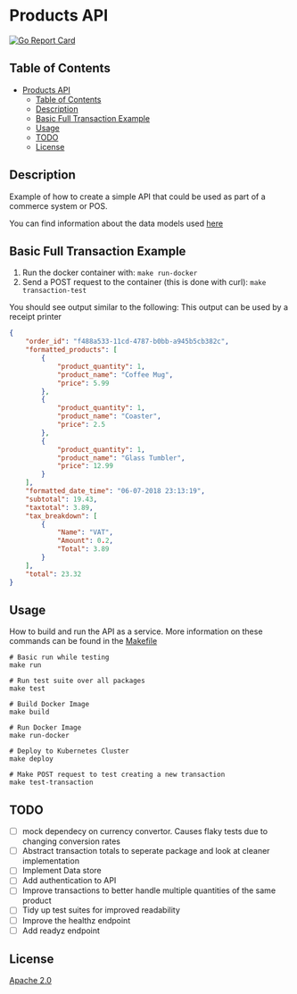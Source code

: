 # Products API
[![Go Report Card](https://goreportcard.com/badge/github.com/DavyJ0nes/products)](https://goreportcard.com/report/github.com/DavyJ0nes/products)

## Table of Contents

- [Products API](#products-api)
    - [Table of Contents](#table-of-contents)
    - [Description](#description)
    - [Basic Full Transaction Example](#basic-full-transaction-example)
    - [Usage](#usage)
    - [TODO](#todo)
    - [License](#license)

## Description

Example of how to create a simple API that could be used as part of a commerce system or POS.

You can find information about the data models used [here](./api/models)

## Basic Full Transaction Example 

1. Run the docker container with: `make run-docker` 
2. Send a POST request to the container (this is done with curl): `make transaction-test`

You should see output similar to the following:
This output can be used by a receipt printer

```json
{
    "order_id": "f488a533-11cd-4787-b0bb-a945b5cb382c",
    "formatted_products": [
        {
            "product_quantity": 1,
            "product_name": "Coffee Mug",
            "price": 5.99
        },
        {
            "product_quantity": 1,
            "product_name": "Coaster",
            "price": 2.5
        },
        {
            "product_quantity": 1,
            "product_name": "Glass Tumbler",
            "price": 12.99
        }
    ],
    "formatted_date_time": "06-07-2018 23:13:19",
    "subtotal": 19.43,
    "taxtotal": 3.89,
    "tax_breakdown": [
        {
            "Name": "VAT",
            "Amount": 0.2,
            "Total": 3.89
        }
    ],
    "total": 23.32
}
```

## Usage

How to build and run the API as a service. More information on these commands can be found in the [Makefile](./Makefile)

```shell
# Basic run while testing
make run

# Run test suite over all packages
make test

# Build Docker Image
make build

# Run Docker Image
make run-docker

# Deploy to Kubernetes Cluster
make deploy

# Make POST request to test creating a new transaction
make test-transaction
```

## TODO

- [ ] mock dependecy on currency convertor. Causes flaky tests due to changing conversion rates
- [ ] Abstract transaction totals to seperate package and look at cleaner implementation
- [ ] Implement Data store
- [ ] Add authentication to API
- [ ] Improve transactions to better handle multiple quantities of the same product
- [ ] Tidy up test suites for improved readability
- [ ] Improve the healthz endpoint
- [ ] Add readyz endpoint

## License

[Apache 2.0](./LICENSE)
